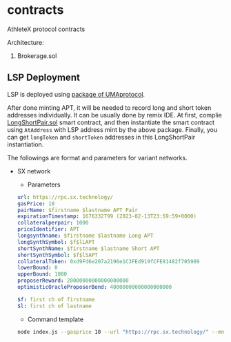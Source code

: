 # contracts
AthleteX protocol contracts

Architecture:

1) Brokerage.sol

## LSP Deployment

LSP is deployed using [package of UMAprotocol](https://github.com/UMAprotocol/launch-lsp).

After done minting APT, it will be needed to record long and short token addresses individually. It can be usually done by remix IDE. At first, complie [LongShortPair.sol](https://github.com/UMAprotocol/protocol/blob/master/packages/core/contracts/financial-templates/long-short-pair/LongShortPair.sol) smart contract, and then instantiate the smart contract using `AtAddress` with LSP address mint by the above package. Finally, you can get `longToken` and `shortToken` addresses in this LongShortPair instantiation.

The followings are format and parameters for variant networks.

- SX network

    - Parameters

    ```yaml
    url: https://rpc.sx.technology/
    gasPrice: 10
    pairName: $firstname $lastname APT Pair
    expirationTimestamp: 1676332799 (2023-02-13T23:59:59+0000)
    collateralperpair: 1000
    priceIdentifier: APT
    longsynthname: $firstname $lastname Long APT
    longSynthSymbol: $f$lLAPT
    shortSynthName: $firstname $lastname Short APT
    shortSynthSymbol: $f$lSAPT
    collateralToken: 0xd9Fd6e207a2196e1C3FEd919fCFE91482f705909
    lowerBound: 0
    upperBound: 1000
    proposerReward: 20000000000000000000
    optimisticOracleProposerBond: 40000000000000000000

    $f: first ch of firstname
    $l: first ch of lastname
    ```

    - Command template

    ```bash
    node index.js --gasprice 10 --url "https://rpc.sx.technology/" --mnemonic "12 phrase words here" --pairName "$firstname $lastname APT Pair" --expirationTimestamp 1676332799 --collateralPerPair 1000 --priceIdentifier APT --longSynthName "$firstname $lastname Long APT" --longSynthSymbol "$f$lLAPT" --shortSynthName "$firstname $lastname Short APT" --shortSynthSymbol "$f$lSAPT" --collateralToken 0xd9Fd6e207a2196e1C3FEd919fCFE91482f705909 --fpl Linear --lowerBound 0 --upperBound 1000 --proposerReward 20000000000000000000 --optimisticOracleProposerBond 40000000000000000000
    ```

